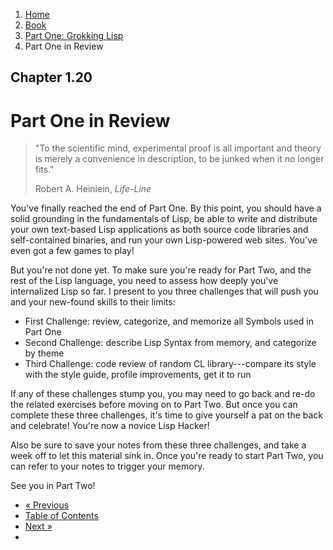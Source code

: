 <ol class="breadcrumb">
  <li><a href="/">Home</a></li>
  <li><a href="/book/">Book</a></li>
  <li><a href="/book/1-0-0-overview/">Part One: Grokking Lisp</a></li>
  <li class="active">Part One in Review</li>
</ol>

## Chapter 1.20

# Part One in Review

> "To the scientific mind, experimental proof is all important and theory is merely a convenience in description, to be junked when it no longer fits."
> <footer>Robert A. Heinlein, <em>Life-Line</em></footer>

You've finally reached the end of Part One.  By this point, you should have a solid grounding in the fundamentals of Lisp, be able to write and distribute your own text-based Lisp applications as both source code libraries and self-contained binaries, and run your own Lisp-powered web sites.  You've even got a few games to play!

But you're not done yet.  To make sure you're ready for Part Two, and the rest of the Lisp language, you need to assess how deeply you've internalized Lisp so far.  I present to you three challenges that will push you and your new-found skills to their limits:

* First Challenge: review, categorize, and memorize all Symbols used in Part One
* Second Challenge: describe Lisp Syntax from memory, and categorize by theme
* Third Challenge: code review of random CL library---compare its style with the style guide, profile improvements, get it to run

If any of these challenges stump you, you may need to go back and re-do the related exercises before moving on to Part Two.  But once you can complete these three challenges, it's time to give yourself a pat on the back and celebrate!  You're now a novice Lisp Hacker!

Also be sure to save your notes from these three challenges, and take a week off to let this material sink in.  Once you're ready to start Part Two, you can refer to your notes to trigger your memory.

See you in Part Two!

<ul class="pager">
  <li class="previous"><a href="/book/1-19-0-dsl/">&laquo; Previous</a></li>
  <li><a href="/book/">Table of Contents</a></li>
  <li class="next"><a href="/book/2-0-0-overview/">Next &raquo;</a><li>
</ul>
